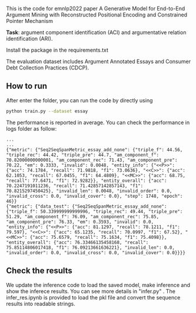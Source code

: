 This is the code for emnlp2022 paper A Generative Model for End-to-End Argument Mining with Reconstructed Positional Encoding and Constrained Pointer Mechanism

**Task**: argument component identification (ACI) and argumentative relation identification (ARI).

Install the package in the requirements.txt

The evaluation dataset includes Argument Annotated Essays and Consumer Debt Collection Practices (CDCP).

## How to run

After enter the folder, you can run the code by directly using

```bash
python train.py --dataset essay
```

The performance is reported in average. You can check the performance in logs folder as follow:

```log
...
...
{"metric": {"Seq2SeqSpanMetric_essay_add_none": {"triple_f": 44.56, "triple_rec": 44.42, "triple_pre": 44.7, "am_component_f": 70.82000000000001, "am_component_rec": 71.43, "am_component_pre": 70.22, "em": 0.3333, "invalid": 0.0048, "entity_info": {"<<P>>": {"acc": 74.1784, "recall": 71.9818, "f1": 73.0636}, "<<C>>": {"acc": 62.1053, "recall": 67.0455, "f1": 64.4809}, "<<MC>>": {"acc": 68.75, "recall": 77.6471, "f1": 72.9282}}, "entity_overall": {"acc": 70.2247191011236, "recall": 71.42857142857143, "f1": 70.8215297450425}, "invalid_len": 0.0048, "invalid_order": 0.0, "invalid_cross": 0.0, "invalid_cover": 0.0}, "step": 1748, "epoch": 46}}
{"metric": {"data_test": {"Seq2SeqSpanMetric_essay_add_none": {"triple_f": 50.339999999999996, "triple_rec": 49.44, "triple_pre": 51.29, "am_component_f": 76.09, "am_component_rec": 75.85, "am_component_pre": 76.33, "em": 0.3593, "invalid": 0.0, "entity_info": {"<<P>>": {"acc": 81.1297, "recall": 78.1211, "f1": 79.597}, "<<C>>": {"acc": 65.1235, "recall": 70.0997, "f1": 67.52}, "<<MC>>": {"acc": 75.6579, "recall": 75.1634, "f1": 75.4098}}, "entity_overall": {"acc": 76.33466135458168, "recall": 75.85114806017418, "f1": 76.09213661636221}, "invalid_len": 0.0, "invalid_order": 0.0, "invalid_cross": 0.0, "invalid_cover": 0.0}}}}
```

## Check the results

We update the inference code to load the saved model, make inference and show the inferece results. You can see more details in "infer.py" . The infer_res.ipynb is provided to load the pkl file and convert the sequence results into readable strings.
